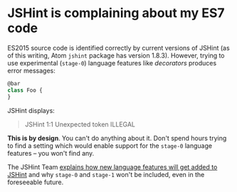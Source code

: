 # JSHint is complaining about my ES7 code

ES2015 source code is identified correctly by current versions of JSHint
(as of this writing, Atom `jshint` package has version 1.8.3). However,
trying to use experimental (`stage-0`) language features like _decorators_
produces error messages:

```js
@bar
class Foo {
}
```

JSHint displays:

> JSHint 1:1 Unexpected token ILLEGAL

**This is by design**. You can't do anything about it. Don't spend hours
trying to find a setting which would enable support for the `stage-0`
language features – you won't find any.

The JSHint Team [explains how new language features
will get added to JSHint](http://jshint.com/blog/new-lang-features/) and
why `stage-0` and `stage-1` won't be included, even in the foreseeable
future.
